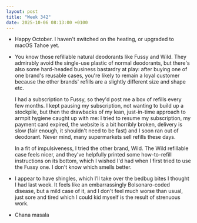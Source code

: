 ```yaml
---
layout: post
title: "Week 342"
date: 2025-10-06 08:13:00 +0100
---
```


- Happy October. I haven't switched on the heating, or upgraded to macOS Tahoe yet.

- You know those refillable natural deodorants like Fussy and Wild. They admirably avoid the single-use plastic of normal deodorants, but there's also some hard-headed business bastardry at play: after buying one of one brand's reusable cases, you're likely to remain a loyal customer because the other brands' refills are a slightly different size and shape etc.

  I had a subscription to Fussy, so they'd post me a box of refills every few months. I kept pausing my subscription, not wanting to build up a stockpile, but then the drawbacks of my lean, just-in-time approach to armpit hygiene caught up with me: I tried to resume my subscription, my payment card expired, the website is a bit horribly broken, delivery is slow (fair enough, it shouldn't need to be fast) and I soon ran out of deodorant. Never mind, many supermarkets sell refills these days.

  In a fit of impulsiveness, I tried the other brand, Wild. The Wild refillable case feels nicer, and they've helpfully printed some how-to-refill instructions on its bottom, which I wished I'd had when I first tried to use the Fussy one. I don't know which smells better.

- I appear to have shingles, which I’ll take over the bedbug bites I thought I had last week.
 It feels like an embarrassingly Bolsonaro-coded disease, but a mild case of it, and I don't feel much worse than usual, just sore and tired which I could kid myself is the result of strenuous work.

- Chana masala
